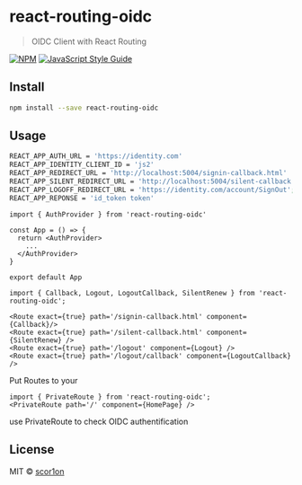 # react-routing-oidc

> OIDC Client with React Routing

[![NPM](https://img.shields.io/npm/v/react-routing-oidc.svg)](https://www.npmjs.com/package/react-routing-oidc) [![JavaScript Style Guide](https://img.shields.io/badge/code_style-standard-brightgreen.svg)](https://standardjs.com)

## Install

```bash
npm install --save react-routing-oidc
```

## Usage

```bash
REACT_APP_AUTH_URL = 'https://identity.com'
REACT_APP_IDENTITY_CLIENT_ID = 'js2'
REACT_APP_REDIRECT_URL = 'http://localhost:5004/signin-callback.html'
REACT_APP_SILENT_REDIRECT_URL = 'http://localhost:5004/silent-callback';
REACT_APP_LOGOFF_REDIRECT_URL = 'https://identity.com/account/SignOut';
REACT_APP_REPONSE = 'id_token token'
```

```tsx
import { AuthProvider } from 'react-routing-oidc'

const App = () => {
  return <AuthProvider>
    ...
  </AuthProvider>
}

export default App
```

```tsx
import { Callback, Logout, LogoutCallback, SilentRenew } from 'react-routing-oidc';

<Route exact={true} path='/signin-callback.html' component={Callback}/>
<Route exact={true} path='/silent-callback.html' component={SilentRenew} />
<Route exact={true} path='/logout' component={Logout} />
<Route exact={true} path='/logout/callback' component={LogoutCallback} />
```
Put Routes to your <Switch></Switch>

```tsx
import { PrivateRoute } from 'react-routing-oidc';
<PrivateRoute path='/' component={HomePage} />
```
use PrivateRoute to check OIDC authentification 

## License

MIT © [scor1on](https://github.com/scor1on)
